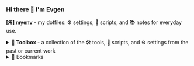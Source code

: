 ### Hi there 👋 I'm Evgen


**[[Ԙ] myenv](https://github.com/revgen/myenv)** - my dotfiles: ⚙️ settings, 📃 scripts, and 📚 notes for everyday use.

<details>
  <summary><strong>🧰 Toolbox</strong> - a collection of the 🛠️ tools, 📃 scripts, and ⚙️ settings from the past or current work</summary>

  * [:octocat:](https://github.com/revgen/docker-workspace#readme) [workspace 🐳](https://hub.docker.com/r/rev9en/workspace/) - docker image with developer environment, based on Ubuntu Linux.
  * [:octocat:](https://github.com/revgen/docker-transmission#readme) [transmission 🐳](https://hub.docker.com/r/rev9en/transmission/) - docker image with transmission torrent client.
  * [:octocat:](https://github.com/revgen/docker-minidlna#readme) [minidlna 🐳 ](https://hub.docker.com/r/rev9en/minidlna/) - docker image with minidlna server.
  * 🔒 [sandbox repository](https://github.com/revgen/sandbox) - special repository for learning, it contains temporary and draft code

</details>

<details>
  <summary>🔖 Bookmarks</summary>
  
  #### Useful GitHub repos
  * [agarrharr/awesome-cli-apps](https://github.com/agarrharr/awesome-cli-apps)
  * [awesome-selfhosted/awesome-selfhosted](https://github.com/awesome-selfhosted/awesome-selfhosted)
  * [herrbischoff/awesome-command-line-apps](https://git.herrbischoff.com/awesome-command-line-apps/about/)
  * [herrbischoff/awesome-macos-command-line](https://git.herrbischoff.com/awesome-macos-command-line/about/)
  * [rothgar/awesome-tuis](https://github.com/rothgar/awesome-tuis)
  * [jlevy/the-art-of-command-line](https://github.com/jlevy/the-art-of-command-line)
  * [0nn0/terminal-mac-cheatsheet](https://github.com/0nn0/terminal-mac-cheatsheet)
  * [awesome-selfhosted/awesome-selfhosted](https://github.com/awesome-selfhosted/awesome-selfhosted)
  #### Cheatsheets
  * [michaelcurrin.github.io](https://michaelcurrin.github.io/dev-cheatsheets/) - Michael Currin cheatsheets [:octocat:](https://github.com/MichaelCurrin/dev-cheatsheets)
  * [devhints.io](https://devhints.io/) - Rico's cheatsheets [:octocat:](https://github.com/rstacruz/cheatsheets)
  * [gto76.github.io](https://gto76.github.io/linux-cheatsheet) - Comprehensive Linux Cheatsheet [:octocat:](https://github.com/gto76/linux-cheatsheet)
  * [emoji-cheat-sheet](https://www.webfx.com/tools/emoji-cheat-sheet/) - Emoji Cheat Sheet
</details>


<!--
**revgen/revgen** is a ✨ _special_ ✨ repository because its `README.md` (this file) appears on your GitHub profile.

Here are some ideas to get you started:

- 
- 🌱 I’m currently learning ...
- 👯 I’m looking to collaborate on ...
- 🤔 I’m looking for help with ...
- 💬 Ask me about ...
- 📫 How to reach me: ...
- 😄 Pronouns: ...
- ⚡ Fun fact: ...
Other emojis: https://gist.github.com/avalanche123/981817
-->
